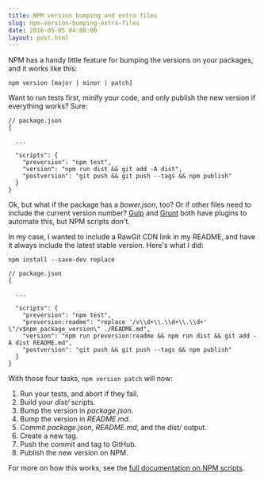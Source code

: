 ```yaml
---
title: NPM version bumping and extra files
slug: npm-version-bumping-extra-files
date: 2016-05-05 04:00:00
layout: post.html
---
```


NPM has a handy little feature for bumping the versions on your packages, and it works like this:

```
npm version [major | minor | patch]
```

Want to run tests first, minify your code, and only publish the new version if everything works? Sure:

```
// package.json
{

  ...

  "scripts": {
    "preversion": "npm test",
    "version": "npm run dist && git add -A dist",
    "postversion": "git push && git push --tags && npm publish"
  }
}
```

Ok, but what if the package has a *bower.json*, too? Or if other files need to include the current version number? [Gulp](http://gulpjs.com) and [Grunt](http://gruntjs.com) both have plugins to automate this, but NPM scripts don't.

In my case, I wanted to include a RawGit CDN link in my README, and have it always include the latest stable version. Here's what I did:

```
npm install --save-dev replace
```

```
// package.json
{

  ...

  "scripts": {
    "preversion": "npm test",
    "preversion:readme": "replace '/v\\d+\\.\\d+\\.\\d+' \"/v$npm_package_version\" ./README.md",
    "version": "npm run preversion:readme && npm run dist && git add -A dist README.md",
    "postversion": "git push && git push --tags && npm publish"
  }
}
```

With those four tasks, `npm version patch` will now:

1. Run your tests, and abort if they fail.
2. Build your *dist/* scripts.
3. Bump the version in *package.json*.
4. Bump the version in *README.md*.
5. Commit *package.json*, *README.md*, and the *dist/* output.
6. Create a new tag.
7. Push the commit and tag to GitHub.
8. Publish the new version on NPM.

For more on how this works, see the [full documentation on NPM scripts](https://docs.npmjs.com/misc/scripts).
